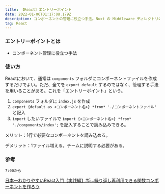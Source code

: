 ```yaml
---
title: 【React】エントリーポイント
date: 2022-01-06T01:17:08.179Z
description: コンポーネントの管理に役立つ手法。Nuxt の Middleware ディレクトリのようなもの
tag: React
---
```

### エントリーポイントとは

* コンポーネント管理に役立つ手法

### 使い方

Reactにおいて、通常は `components` フォルダにコンポーネントファイルを作成するだけでよい。ただ、全てを `export default` するのではなく、管理する手法を用いることがある。これを「エントリーポイント」という。

1. `components` フォルダに `index.js` を作成
2. `export {default as <コンポーネント名>} *from* './コンポーネントファイル'` と記入
3. `import` したいファイルで `import {<コンポーネント名>} *from* './components/index';` を記入することで読み込みできる。

メリット：1行で必要なコンポーネントを読み込める。

デメリット：1ファイル増える。チームに説明する必要がある。

### 参考

`7:00から`

[日本一わかりやすいReact入門【実践編】#5...繰り返し再利用できる関数コンポーネントを作ろう](https://youtu.be/EOlvkGIk5RE?t=420)